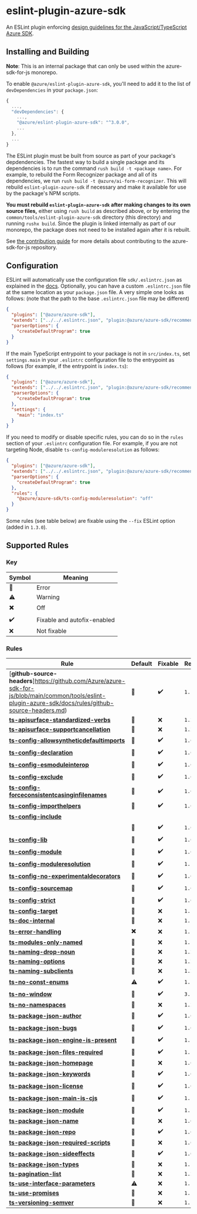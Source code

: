 # eslint-plugin-azure-sdk

An ESLint plugin enforcing [design guidelines for the JavaScript/TypeScript Azure SDK](https://azure.github.io/azure-sdk/typescript_introduction.html).

## Installing and Building

**Note**: This is an internal package that can only be used within the azure-sdk-for-js monorepo.

To enable `@azure/eslint-plugin-azure-sdk`, you'll need to add it to the list of `devDependencies` in your `package.json`:

```javascript
{
  ...,
  "devDependencies": {
    ...,
    "@azure/eslint-plugin-azure-sdk": "^3.0.0",
    ...
  },
  ...
}
```

The ESLint plugin must be built from source as part of your package's depdendencies. The fastest way to build a single package and its dependencies is to run the command `rush build -t <package name>`. For example, to rebuild the Form Recognizer package and all of its dependencies, we run `rush build -t @azure/ai-form-recognizer`. This will rebuild `eslint-plugin-azure-sdk` if necessary and make it available for use by the package's NPM scripts.

**You must rebuild `eslint-plugin-azure-sdk` after making changes to its own source files,** either using `rush build` as described above, or by entering the `common/tools/eslint-plugin-azure-sdk` directory (this directory) and running `rushx build`. Since the plugin is linked internally as part of our monorepo, the package does not need to be installed again after it is rebuilt.

See [the contribution guide](https://github.com/Azure/azure-sdk-for-js/blob/main/CONTRIBUTING.md) for more details about contributing to the azure-sdk-for-js repository.

## Configuration

ESLint will automatically use the configuration file `sdk/.eslintrc.json` as explained in the [docs](https://eslint.org/docs/user-guide/configuring#using-configuration-files-2). Optionally, you can have a custom `.eslintrc.json` file at the same location as your `package.json` file. A very simple one looks as follows: (note that the path to the base `.eslintrc.json` file may be different)

```json
{
  "plugins": ["@azure/azure-sdk"],
  "extends": ["../../.eslintrc.json", "plugin:@azure/azure-sdk/recommended"],
  "parserOptions": {
    "createDefaultProgram": true
  }
}
```

If the main TypeScript entrypoint to your package is not in `src/index.ts`, set `settings.main` in your `.eslintrc` configuration file to the entrypoint as follows (for example, if the entrypoint is `index.ts`):

```json
{
  "plugins": ["@azure/azure-sdk"],
  "extends": ["../../.eslintrc.json", "plugin:@azure/azure-sdk/recommended"],
  "parserOptions": {
    "createDefaultProgram": true
  },
  "settings": {
    "main": "index.ts"
  }
}
```

If you need to modify or disable specific rules, you can do so in the `rules` section of your `.eslintrc` configuration file. For example, if you are not targeting Node, disable `ts-config-moduleresolution` as follows:

```json
{
  "plugins": ["@azure/azure-sdk"],
  "extends": ["../../.eslintrc.json", "plugin:@azure/azure-sdk/recommended"],
  "parserOptions": {
    "createDefaultProgram": true
  },
  "rules": {
    "@azure/azure-sdk/ts-config-moduleresolution": "off"
  }
}
```

Some rules (see table below) are fixable using the `--fix` ESLint option (added in `1.3.0`).

## Supported Rules

### Key

| Symbol                    | Meaning                     |
| ------------------------- | --------------------------- |
| :triangular_flag_on_post: | Error                       |
| :warning:                 | Warning                     |
| :heavy_multiplication_x:  | Off                         |
| :heavy_check_mark:        | Fixable and autofix-enabled |
| :x:                       | Not fixable                 |

### Rules

| Rule                                                                                                                                                                                                | Default                   | Fixable            | Release |
| --------------------------------------------------------------------------------------------------------------------------------------------------------------------------------------------------- | ------------------------- | ------------------ | ------- |
| [**github-source-headers**]https://github.com/Azure/azure-sdk-for-js/blob/main/common/tools/eslint-plugin-azure-sdk/docs/rules/github-source-headers.md)                                            | :triangular_flag_on_post: | :heavy_check_mark: | `1.1.0` |
| [**ts-apisurface-standardized-verbs**](https://github.com/Azure/azure-sdk-for-js/blob/main/common/tools/eslint-plugin-azure-sdk/docs/rules/ts-apisurface-standardized-verbs.md)                     | :triangular_flag_on_post: | :x:                | `1.2.0` |
| [**ts-apisurface-supportcancellation**](https://github.com/Azure/azure-sdk-for-js/blob/main/common/tools/eslint-plugin-azure-sdk/docs/rules/ts-apisurface-supportcancellation.md)                   | :triangular_flag_on_post: | :x:                | `1.2.0` |
| [**ts-config-allowsyntheticdefaultimports**](https://github.com/Azure/azure-sdk-for-js/blob/main/common/tools/eslint-plugin-azure-sdk/docs/rules/ts-config-allowsyntheticdefaultimports.md)         | :triangular_flag_on_post: | :heavy_check_mark: | `1.0.0` |
| [**ts-config-declaration**](https://github.com/Azure/azure-sdk-for-js/blob/main/common/tools/eslint-plugin-azure-sdk/docs/rules/ts-config-declaration.md)                                           | :triangular_flag_on_post: | :heavy_check_mark: | `1.0.0` |
| [**ts-config-esmoduleinterop**](https://github.com/Azure/azure-sdk-for-js/blob/main/common/tools/eslint-plugin-azure-sdk/docs/rules/ts-config-esmoduleinterop.md)                                   | :triangular_flag_on_post: | :heavy_check_mark: | `1.0.0` |
| [**ts-config-exclude**](https://github.com/Azure/azure-sdk-for-js/blob/main/common/tools/eslint-plugin-azure-sdk/docs/rules/ts-config-exclude.md)                                                   | :triangular_flag_on_post: | :heavy_check_mark: | `1.0.0` |
| [**ts-config-forceconsistentcasinginfilenames**](https://github.com/Azure/azure-sdk-for-js/blob/main/common/tools/eslint-plugin-azure-sdk/docs/rules/ts-config-forceconsistentcasinginfilenames.md) | :triangular_flag_on_post: | :heavy_check_mark: | `1.0.0` |
| [**ts-config-importhelpers**](https://github.com/Azure/azure-sdk-for-js/blob/main/common/tools/eslint-plugin-azure-sdk/docs/rules/ts-config-importhelpers.md)                                       | :triangular_flag_on_post: | :heavy_check_mark: | `1.0.0` |
| [**ts-config-include**](https://github.com/Azure/azure-sdk-for-js/blob/main/common/tools/eslint-plugin-azure-sdk/docs/rules/ts-config-include.md)
                    | :triangular_flag_on_post: | :heavy_check_mark: | `1.0.0` |
| [**ts-config-lib**](https://github.com/Azure/azure-sdk-for-js/blob/main/common/tools/eslint-plugin-azure-sdk/docs/rules/ts-config-lib.md)                                                           | :triangular_flag_on_post: | :heavy_check_mark: | `1.0.0` |
| [**ts-config-module**](https://github.com/Azure/azure-sdk-for-js/blob/main/common/tools/eslint-plugin-azure-sdk/docs/rules/ts-config-module.md)                                                     | :triangular_flag_on_post: | :heavy_check_mark: | `1.0.0` |
| [**ts-config-moduleresolution**](https://github.com/Azure/azure-sdk-for-js/blob/main/common/tools/eslint-plugin-azure-sdk/docs/rules/ts-config-moduleresolution.md)                                 | :triangular_flag_on_post: | :heavy_check_mark: | `1.1.0` |
| [**ts-config-no-experimentaldecorators**](https://github.com/Azure/azure-sdk-for-js/blob/main/common/tools/eslint-plugin-azure-sdk/docs/rules/ts-config-no-experimentaldecorators.md)               | :triangular_flag_on_post: | :heavy_check_mark: | `1.0.0` |
| [**ts-config-sourcemap**](https://github.com/Azure/azure-sdk-for-js/blob/main/common/tools/eslint-plugin-azure-sdk/docs/rules/ts-config-sourcemap.md)                                               | :triangular_flag_on_post: | :heavy_check_mark: | `1.0.0` |
| [**ts-config-strict**](https://github.com/Azure/azure-sdk-for-js/blob/main/common/tools/eslint-plugin-azure-sdk/docs/rules/ts-config-strict.md)                                                     | :triangular_flag_on_post: | :heavy_check_mark: | `1.0.0` |
| [**ts-config-target**](https://github.com/Azure/azure-sdk-for-js/blob/main/common/tools/eslint-plugin-azure-sdk/docs/rules/ts-config-target.md)                                                     | :triangular_flag_on_post: | :x:                | `1.1.0` |
| [**ts-doc-internal**](https://github.com/Azure/azure-sdk-for-js/blob/main/common/tools/eslint-plugin-azure-sdk/docs/rules/ts-doc-internal.md)                                                       | :triangular_flag_on_post: | :x:                | `1.1.0` |
| [**ts-error-handling**](https://github.com/Azure/azure-sdk-for-js/blob/main/common/tools/eslint-plugin-azure-sdk/docs/rules/ts-error-handling.md)                                                   | :heavy_multiplication_x:  | :x:                | `1.1.0` |
| [**ts-modules-only-named**](https://github.com/Azure/azure-sdk-for-js/blob/main/common/tools/eslint-plugin-azure-sdk/docs/rules/ts-modules-only-named.md)                                           | :triangular_flag_on_post: | :x:                | `1.1.0` |
| [**ts-naming-drop-noun**](https://github.com/Azure/azure-sdk-for-js/blob/main/common/tools/eslint-plugin-azure-sdk/docs/rules/ts-naming-drop-noun.md)                                               | :triangular_flag_on_post: | :x:                | `1.2.0` |
| [**ts-naming-options**](https://github.com/Azure/azure-sdk-for-js/blob/main/common/tools/eslint-plugin-azure-sdk/docs/rules/ts-naming-options.md)                                                   | :triangular_flag_on_post: | :x:                | `1.2.0` |
| [**ts-naming-subclients**](https://github.com/Azure/azure-sdk-for-js/blob/main/common/tools/eslint-plugin-azure-sdk/docs/rules/ts-naming-subclients.md)                                             | :triangular_flag_on_post: | :x:                | `1.2.0` |
| [**ts-no-const-enums**](https://github.com/Azure/azure-sdk-for-js/blob/main/common/tools/eslint-plugin-azure-sdk/docs/rules/ts-no-const-enums.md)                                                   | :warning:                 | :heavy_check_mark: | `1.1.0` |
| [**ts-no-window**](https://github.com/Azure/azure-sdk-for-js/blob/main/common/tools/eslint-plugin-azure-sdk/docs/rules/ts-no-window.md)                                                             | :triangular_flag_on_post: | :heavy_check_mark: | `3.1.0` |
| [**ts-no-namespaces**](https://github.com/Azure/azure-sdk-for-js/blob/main/common/tools/eslint-plugin-azure-sdk/docs/rules/ts-no-namespaces.md)                                                     | :triangular_flag_on_post: | :x:                | `1.2.0` |
| [**ts-package-json-author**](https://github.com/Azure/azure-sdk-for-js/blob/main/common/tools/eslint-plugin-azure-sdk/docs/rules/ts-package-json-author.md)                                         | :triangular_flag_on_post: | :heavy_check_mark: | `1.0.0` |
| [**ts-package-json-bugs**](https://github.com/Azure/azure-sdk-for-js/blob/main/common/tools/eslint-plugin-azure-sdk/docs/rules/ts-package-json-bugs.md)                                             | :triangular_flag_on_post: | :heavy_check_mark: | `1.0.0` |
| [**ts-package-json-engine-is-present**](https://github.com/Azure/azure-sdk-for-js/blob/main/common/tools/eslint-plugin-azure-sdk/docs/rules/ts-package-json-engine-is-present.md)                   | :triangular_flag_on_post: | :heavy_check_mark: | `1.1.0` |
| [**ts-package-json-files-required**](https://github.com/Azure/azure-sdk-for-js/blob/main/common/tools/eslint-plugin-azure-sdk/docs/rules/ts-package-json-files-required.md)                         | :triangular_flag_on_post: | :heavy_check_mark: | `1.1.0` |
| [**ts-package-json-homepage**](https://github.com/Azure/azure-sdk-for-js/blob/main/common/tools/eslint-plugin-azure-sdk/docs/rules/ts-package-json-homepage.md)                                     | :triangular_flag_on_post: | :x:                | `1.0.0` |
| [**ts-package-json-keywords**](https://github.com/Azure/azure-sdk-for-js/blob/main/common/tools/eslint-plugin-azure-sdk/docs/rules/ts-package-json-keywords.md)                                     | :triangular_flag_on_post: | :heavy_check_mark: | `1.0.0` |
| [**ts-package-json-license**](https://github.com/Azure/azure-sdk-for-js/blob/main/common/tools/eslint-plugin-azure-sdk/docs/rules/ts-package-json-license.md)                                       | :triangular_flag_on_post: | :heavy_check_mark: | `1.0.0` |
| [**ts-package-json-main-is-cjs**](https://github.com/Azure/azure-sdk-for-js/blob/main/common/tools/eslint-plugin-azure-sdk/docs/rules/ts-package-json-main-is-cjs.md)                               | :triangular_flag_on_post: | :heavy_check_mark: | `1.1.0` |
| [**ts-package-json-module**](https://github.com/Azure/azure-sdk-for-js/blob/main/common/tools/eslint-plugin-azure-sdk/docs/rules/ts-package-json-module.md)                                         | :triangular_flag_on_post: | :heavy_check_mark: | `1.1.0` |
| [**ts-package-json-name**](https://github.com/Azure/azure-sdk-for-js/blob/main/common/tools/eslint-plugin-azure-sdk/docs/rules/ts-package-json-name.md)                                             | :triangular_flag_on_post: | :x:                | `1.0.0` |
| [**ts-package-json-repo**](https://github.com/Azure/azure-sdk-for-js/blob/main/common/tools/eslint-plugin-azure-sdk/docs/rules/ts-package-json-repo.md)                                             | :triangular_flag_on_post: | :heavy_check_mark: | `1.0.0` |
| [**ts-package-json-required-scripts**](https://github.com/Azure/azure-sdk-for-js/blob/main/common/tools/eslint-plugin-azure-sdk/docs/rules/ts-package-json-required-scripts.md)                     | :triangular_flag_on_post: | :x:                | `1.0.0` |
| [**ts-package-json-sideeffects**](https://github.com/Azure/azure-sdk-for-js/blob/main/common/tools/eslint-plugin-azure-sdk/docs/rules/ts-package-json-sideeffects.md)                               | :triangular_flag_on_post: | :heavy_check_mark: | `1.0.0` |
| [**ts-package-json-types**](https://github.com/Azure/azure-sdk-for-js/blob/main/common/tools/eslint-plugin-azure-sdk/docs/rules/ts-package-json-types.md)                                           | :triangular_flag_on_post: | :x:                | `1.1.0` |
| [**ts-pagination-list**](https://github.com/Azure/azure-sdk-for-js/blob/main/common/tools/eslint-plugin-azure-sdk/docs/rules/ts-pagination-list.md)                                                 | :triangular_flag_on_post: | :x:                | `1.2.0` |
| [**ts-use-interface-parameters**](https://github.com/Azure/azure-sdk-for-js/blob/main/common/tools/eslint-plugin-azure-sdk/docs/rules/ts-use-interface-parameters.md)                               | :warning:                 | :x:                | `1.1.0` |
| [**ts-use-promises**](https://github.com/Azure/azure-sdk-for-js/blob/main/common/tools/eslint-plugin-azure-sdk/docs/rules/ts-use-promises.md)                                                       | :triangular_flag_on_post: | :x:                | `1.1.0` |
| [**ts-versioning-semver**](https://github.com/Azure/azure-sdk-for-js/blob/main/common/tools/eslint-plugin-azure-sdk/docs/rules/ts-versioning-semver.md)                                             | :triangular_flag_on_post: | :x:                | `1.1.0` |
